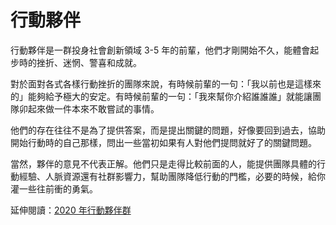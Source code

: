 # 行動夥伴

行動夥伴是一群投身社會創新領域 3-5 年的前輩，他們才剛開始不久，能體會起步時的挫折、迷惘、警喜和成就。

對於面對各式各樣行動挫折的團隊來說，有時候前輩的一句：「我以前也是這樣來的」能夠給予極大的安定。有時候前輩的一句：「我來幫你介紹誰誰誰」就能讓團隊卯起來做一件本來不敢嘗試的事情。

他們的存在往往不是為了提供答案，而是提出關鍵的問題，好像要回到過去，協助開始行動時的自己那樣，問出一些當初如果有人對他們提問就好了的關鍵問題。

當然，夥伴的意見不代表正解。他們只是走得比較前面的人，能提供團隊具體的行動經驗、人脈資源還有社群影響力，幫助團隊降低行動的門檻，必要的時候，給你灌一些往前衝的勇氣。  


延伸閱讀：[2020 年行動夥伴群](https://airtable.com/shrKsHd9vu3GTfGc9)

####  

